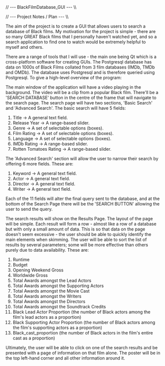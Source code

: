 // --- BlackFilmDatabase_GUI --- \\\

// --- Project Notes / Plan --- \\\

The aim of the project is to create a GUI that allows users to search a database of Black films. My motivation for the 
project is simple - there are so many GREAT Black films that I personally haven't watched yet, and so a search 
application to find one to watch would be extremely helpful to myself and others. 

There are a range of tools that I will use - the main one being Qt which is a cross-platform software for creating GUIs. 
The Postgresql database has data on 1000s of Black Films collated from 3 film databases (IMDb, TMDb and OMDb). The 
database uses Postgresql and is therefore queried using Postgresql. To give a high-level overview of the program: 

The main window of the application will have a video playing in the background. The video will be a clip from a popular
Black film. There'll be a 'SEARCH DATABASE' button in the centre of the frame that will navigate to the search page. 
The search page will have two sections, 'Basic Search' and 'Advanced Search'. The basic search will have 5 fields:
1. Title -> A general text field. 
2. Release Year -> A range-based slider. 
3. Genre -> A set of selectable options (boxes).
4. Film Rating -> A set of selectable options (boxes).
5. Language -> A set of selectable options (boxes).
6. IMDb Rating -> A range-based slider.
7. Rotten Tomatoes Rating -> A range-based slider.

The 'Advanced Search' section will allow the user to narrow their search by offering 6 more fields. These are:
1. Keyword -> A general text field.
2. Actor -> A general text field. 
3. Director -> A general text field. 
4. Writer -> A general text field.

Each of the 11 fields will alter the final query sent to the database, and at the bottom of the Search Page there will 
be the 'SEARCH BUTTON' allowing the user to send the query. 

The search results will show on the Results Page. The layout of the page will be simple. Each result will form a row - 
almost like a row of a database but with only a small amount of data. This is so that data on the page doesn't seem 
excessive - the user should be able to quickly identify the main elements when skimming. The user will be able to sort 
the list of results by several parameters; some will be more effective than others purely due to data availability.
These are:
1. Runtime
2. Budget 
3. Opening Weekend Gross 
4. Worldwide Gross 
5. Total Awards amongst the Lead Actors 
6. Total Awards amongst the Supporting Actors 
7. Total Awards amongst the Movie Cast
8. Total Awards amongst the Writers 
9. Total Awards amongst the Directors 
10. Total Awards amongst the Soundtrack Credits
11. Black Lead Actor Proportion (the number of Black actors among the film's lead actors as a proportion)
12. Black Supporting Actor Proportion (the number of Black actors among the film's supporting actors as a proportion)
13. Black_cast_proportion (the number of Black actors in the film's entire cast as a proportion)

Ultimately, the user will be able to click on one of the search results and be presented with a page of information on 
that film alone. The poster will be in the top left-hand corner and all other information around it. 
